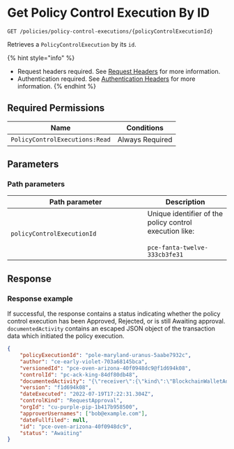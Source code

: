 # Get Policy Control Execution By ID

`GET /policies/policy-control-executions/{policyControlExecutionId}`

Retrieves a `PolicyControlExecution` by its `id`.

{% hint style="info" %}
* Request headers required. See [Request Headers](../../../getting-started/request-headers.md) for more information.
* Authentication required. See [Authentication Headers](../../../getting-started/request-headers.md#authentication-headers) for more information.
{% endhint %}

## Required Permissions

| Name                             | Conditions      |
| -------------------------------- | --------------- |
| `PolicyControlExecutions:Read`   | Always Required |

## Parameters <a href="#parameters.1" id="parameters.1"></a>

### Path parameters <a href="#path-parameters" id="path-parameters"></a>

<table><thead><tr><th width="298">Path parameter</th><th>Description</th></tr></thead><tbody><tr><td><code>policyControlExecutionId</code></td><td>Unique identifier of the policy control execution like:<br><br><code>pce-fanta-twelve-333cb3fe31</code></td></tr></tbody></table>

## Response <a href="#response" id="response"></a>

### Response example <a href="#response-example" id="response-example"></a>

If successful, the response contains a status indicating whether the policy control execution has been Approved, Rejected, or is still Awaiting approval.    `documentedActivity` contains an escaped JSON object of the transaction data which initiated the policy execution.&#x20;

```json
{
    "policyExecutionId": "pole-maryland-uranus-5aabe7932c",
    "author": "ce-early-violet-703a68145bca",
    "versionedId": "pce-oven-arizona-40f0948dc9@f1d694k08",
    "controlId": "pc-ack-king-84df80db48",
    "documentedActivity": "{\"receiver\":{\"kind\":\"BlockchainWalletAddress\",\"address\":\"5GZVcXPsJhJtJyQf3qVLw4kYi9KUV2SjNQS6PhyhjgV7\"},\"assetSymbol\":\"SOL\",\"amount\":\"0.1\",\"note\":\"TEST-amount-3-1658251350817\",\"assetAccountId\":\"aa-muppet-crazy-b2fa6ab7a8\",\"initiator\":{\"kind\":\"Employee\",\"orgId\":\"cu-purple-pip-1b417b958500\",\"employeeId\":\"ce-early-violet-703a68145bca\"},\"status\":\"Initiated\",\"dateCreated\":\"2022-07-19T17:22:30.962Z\",\"orgId\":\"cu-purple-pip-1b417b958500\",\"receiverAddress\":\"5GZVcXPsJhJtJyQf3qVLw4kYi9KUV2SjNQS6PhyhjgV7\",\"id\":\"pa-black-island-56a129c84f\"}",
    "version": "f1d694k08",
    "dateExecuted": "2022-07-19T17:22:31.304Z",
    "controlKind": "RequestApproval",
    "orgId": "cu-purple-pip-1b417b958500",
    "approverUsernames": ["bob@example.com"],
    "dateFullfiled": null,
    "id": "pce-oven-arizona-40f0948dc9",
    "status": "Awaiting"
}


```
